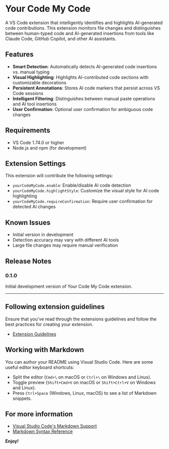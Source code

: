 # Your Code My Code

A VS Code extension that intelligently identifies and highlights AI-generated code contributions. This extension monitors file changes and distinguishes between human-typed code and AI-generated insertions from tools like Claude Code, GitHub Copilot, and other AI assistants.

## Features

- **Smart Detection**: Automatically detects AI-generated code insertions vs. manual typing
- **Visual Highlighting**: Highlights AI-contributed code sections with customizable decorations
- **Persistent Annotations**: Stores AI code markers that persist across VS Code sessions
- **Intelligent Filtering**: Distinguishes between manual paste operations and AI tool insertions
- **User Confirmation**: Optional user confirmation for ambiguous code changes

## Requirements

- VS Code 1.74.0 or higher
- Node.js and npm (for development)

## Extension Settings

This extension will contribute the following settings:

* `yourCodeMyCode.enable`: Enable/disable AI code detection
* `yourCodeMyCode.highlightStyle`: Customize the visual style for AI code highlighting
* `yourCodeMyCode.requireConfirmation`: Require user confirmation for detected AI changes

## Known Issues

- Initial version in development
- Detection accuracy may vary with different AI tools
- Large file changes may require manual verification

## Release Notes

### 0.1.0

Initial development version of Your Code My Code extension.

---

## Following extension guidelines

Ensure that you've read through the extensions guidelines and follow the best practices for creating your extension.

* [Extension Guidelines](https://code.visualstudio.com/api/references/extension-guidelines)

## Working with Markdown

You can author your README using Visual Studio Code. Here are some useful editor keyboard shortcuts:

* Split the editor (`Cmd+\` on macOS or `Ctrl+\` on Windows and Linux).
* Toggle preview (`Shift+Cmd+V` on macOS or `Shift+Ctrl+V` on Windows and Linux).
* Press `Ctrl+Space` (Windows, Linux, macOS) to see a list of Markdown snippets.

## For more information

* [Visual Studio Code's Markdown Support](http://code.visualstudio.com/docs/languages/markdown)
* [Markdown Syntax Reference](https://help.github.com/articles/markdown-basics/)

**Enjoy!**
